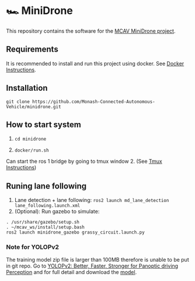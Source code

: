# 🏎️ MiniDrone 

This repository contains the software for the [MCAV MiniDrone project](https://sites.google.com/student.monash.edu/minidrone).

## Requirements
It is recommended to install and run this project using docker. See [Docker Instructions](./docker/README.md).

## Installation
`git clone https://github.com/Monash-Connected-Autonomous-Vehicle/minidrone.git`

## How to start system
1. `cd minidrone`

2. `docker/run.sh`

Can start the ros 1 bridge by going to tmux window 2. (See [Tmux Instructions](./docker/tmux_instructions.md))

## Runing lane following
1. Lane detection + lane following: `ros2 launch md_lane_detection lane_following.launch.xml`
2. (Optional): Run gazebo to simulate: 
```
. /usr/share/gazebo/setup.sh
. ~/mcav_ws/install/setup.bash
ros2 launch minidrone_gazebo grassy_circuit.launch.py 
```

### Note for YOLOPv2
The training model zip file is larger than 100MB therefore is unable to be put in git repo.
Go to [YOLOPv2: Better, Faster, Stronger for Panoptic driving Perception](https://github.com/CAIC-AD/YOLOPv2) and for full detail and download the [model](https://github.com/CAIC-AD/YOLOPv2/releases/download/V0.0.1/yolopv2.pt).